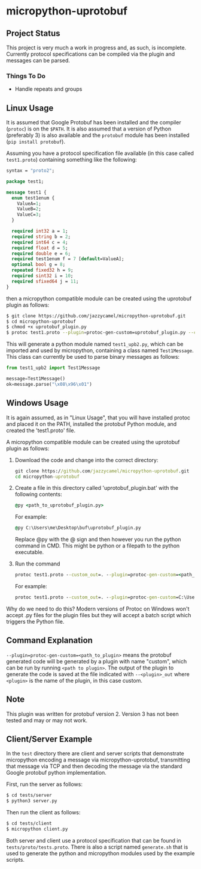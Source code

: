 # micropython-uprotobuf

## Project Status
This project is very much a work in progress and, as such, is incomplete. Currently protocol specifications can be compiled
via the plugin and messages can be parsed. 

### Things To Do
* Handle repeats and groups

## Linux Usage
It is assumed that Google Protobuf has been installed and the compiler (`protoc`) is on the `$PATH`. It is also assumed that
a version of Python (preferably 3) is also available and the `protobuf` module has been installed (`pip install protobuf`).

Assuming you have a protocol specification file available (in this case called `test1.proto`) containing something like the following:

```proto
syntax = "proto2";

package test1;

message test1 {
  enum test1enum {
    ValueA=1;
    ValueB=2;
    ValueC=3;
  }

  required int32 a = 1;
  required string b = 2;
  required int64 c = 4;
  required float d = 5;
  required double e = 6;
  required test1enum f = 7 [default=ValueA];
  optional bool g = 8;
  repeated fixed32 h = 9;
  required sint32 i = 10;
  required sfixed64 j = 11;
}
```

then a micropython compatible module can be created using the uprotobuf plugin as follows: 

```sh
$ git clone https://github.com/jazzycamel/micropython-uprotobuf.git
$ cd micropython-uprotobuf
$ chmod +x uprotobuf_plugin.py
$ protoc test1.proto --plugin=protoc-gen-custom=uprotobuf_plugin.py --custom_out=. test1.proto
```

This will generate a python module named `test1_upb2.py`, which can be imported and used by micropython, containing a
class named `Test1Message`. This class can currently be used to parse binary messages as follows:

```python
from test1_upb2 import Test1Message

message=Test1Message()
ok=message.parse("\x08\x96\x01")
```

## Windows Usage
It is again assumed, as in "Linux Usage", that you will have installed protoc and placed it on the PATH, installed the protobuf Python module, and created the 'test1.proto' file.

A micropython compatible module can be created using the uprotobuf plugin as follows: 

1. Download the code and change into the correct directory:

    ```cmd
    git clone https://github.com/jazzycamel/micropython-uprotobuf.git
    cd micropython-uprotobuf
    ```

2. Create a file in this directory called 'uprotobuf_plugin.bat' with the following contents: 

    ```bat 
    @py <path_to_uprotobuf_plugin.py> 
    ```

    For example:

    ```bat
    @py C:\Users\me\Desktop\buf\uprotobuf_plugin.py
    ```
    Replace @py with the @ sign and then however you run the python command in CMD. This might be python or a filepath to the python executable.

3. Run the command
    ```bat
    protoc test1.proto --custom_out=. --plugin=protoc-gen-custom=<path_to_bat_file> test1.proto
    ```

    For example:

    ```bat
    protoc test1.proto --custom_out=. --plugin=protoc-gen-custom=C:\Users\me\Desktop\buf\micropython-uprotobuf\uprotobuf_plugin.bat test1.proto
    ```

Why do we need to do this? Modern versions of Protoc on Windows won't accept .py files for the plugin files but they will accept a batch script which triggers the Python file.

## Command Explanation
```--plugin=protoc-gen-custom=<path_to_plugin>``` means the protobuf generated code will be generated by a plugin with name "custom", which can be run by running ```<path to plugin>```.
The output of the plugin to generate the code is saved at the file indicated with ```--<plugin>_out``` where ```<plugin>``` is the name of the plugin, in this case custom. 

## Note
This plugin was written for protobuf version 2. Version 3 has not been tested and may or may not work.

## Client/Server Example
In the `test` directory there are client and server scripts that demonstrate micropython encoding a message via
micropython-uprotobuf, transmitting that message via TCP and then decoding the message via the standard Google
protobuf python implementation.

First, run the server as follows:
```sh
$ cd tests/server
$ python3 server.py 
```

Then run the client as follows:
```sh
$ cd tests/client
$ micropython client.py
```

Both server and client use a protocol specification that can be found in `tests/proto/tests.proto`. There is also a 
script named `generate.sh` that is used to generate the python and micropython modules used by the example scripts.
